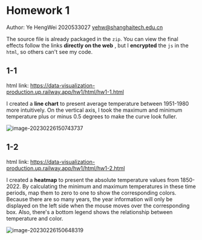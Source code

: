 # Homework 1

Author: Ye HengWei 2020533027 yehw@shanghaitech.edu.cn

The source file is already packaged in the `zip`. You can view the final effects follow the links **directly on the web** , but I **encrypted** the `js` in the `html`, so others can't see my code. 

## 1-1

html link: https://data-visualization-production.up.railway.app/hw1/html/hw1-1.html

I created a **line chart** to present average temperature between 1951-1980 more intuitively. On the vertical axis, I took the maximum and minimum temperature plus or minus 0.5 degrees to make the curve look fuller.

![image-20230226150743737](C:\Users\啵啵\AppData\Roaming\Typora\typora-user-images\image-20230226150743737.png)

## 1-2

html link: https://data-visualization-production.up.railway.app/hw1/html/hw1-2.html

I created a **heatmap** to present the absolute temperature values from 1850-2022. By calculating the minimum and maximum temperatures in these time periods, map them to zero to one to show the corresponding colors. Because there are so many years, the year information will only be displayed on the left side when the mouse moves over the corresponding box. Also, there's a bottom legend shows the relationship between temperature and color.

![image-20230226150648319](C:\Users\啵啵\AppData\Roaming\Typora\typora-user-images\image-20230226150648319.png)